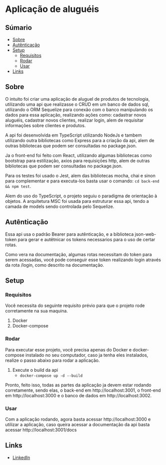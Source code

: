 # Aplicação de aluguéis

## Súmario

- [Sobre](#sobre)
- [Autênticação](#autênticação)
- [Setup](#setup)
    - [Requisitos](#requisitos)
    - [Rodar](#rodar)
    - [Usar](#usar)
- [Links](#links)

## Sobre

O intuito foi criar uma aplicação de aluguel de produtos de tecnologia, utilizando uma
 api que realizasse o CRUD em um banco de dados sql, utilizando o ORM 
Sequelize para conexão com o banco manipulando os dados para essa aplicação, 
realizando ações como: cadastrar novos aluguéis, cadastrar novos clientes, realizar login,
alem de requisitar informações sobre clientes e produtos.

A api foi desenvolvida em TypeScript utilizando NodeJs e tambem utilizando outra bibliotecas como
Express para a criação da api, alem de outras bibliotecas que podem ser consultadas no package.json.

Ja o front-end foi feito com React, utilizando algumas bibliotecas como bootstrap para estilização,
axios para requisiçōes http, alem de outras bibliotecas que podem ser consultadas no package.json.

Para os testes foi usado o Jest, alem das bibliotecas mocha, chai e sinon para complementar e para executa-los
basta usar o comando:    `cd back-end && npm test`.

Alem do uso do TypeScript, o projeto seguiu o paradigma de orientação à objetos. A arquitetura MSC
foi usada para estruturar essa api, tendo a camada de models sendo controlada pelo Sequelize.

## Autênticação

Essa api usa o padrão Bearer para autênticação, e a biblioteca json-web-token para gerar e autêtnicar os tokens
necessarios para o uso de certar rotas.

Como vera na documentação, algumas rotas necessitam do token para serem acessadas, você pode conseguir esse token
realizando login através da rota /login, como descrito na documentação.

## Setup

### Requisitos

Você necessita do seguinte requisito prévio para que o projeto rode corretamente na sua maquina.

1. Docker
2. Docker-compose

### Rodar

Para executar esse projeto, você precisa apenas do Docker e docker-compose instalado no seu computador, caso ja tenha eles instalados,
realize o passo abaixo para rodar a aplicação.

1. Execute o build da api
    + `docker-compose up -d --build `

Pronto, feito isso, todas as partes da aplicação ja devem estar rodando corretamente, sendo elas, o back-end em http://localhost:3001,
o front-end em http://localhost:3000 e o banco de dados em http://localhost:3002.

### Usar

Com a aplicação rodando, agora basta acessar http://localhost:3000 e utilizar a aplicação, caso queira acessar a documentação da api
basta acessar http://localhost:3001/docs

## Links

* [LinkedIn](https://www.linkedin.com/in/lucianoog/)
